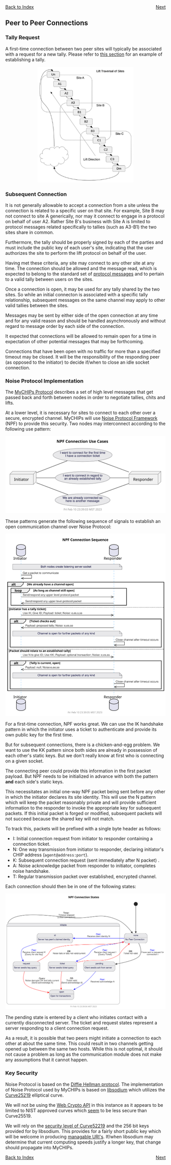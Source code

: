 <div style="display: flex; justify-content: space-between;">
  <a href="README.md#contents">Back to Index</a>
  <a href="learn-protocol.md">Next</a>
</div>

## Peer to Peer Connections

### Tally Request
A first-time connection between two peer sites will typically be associated with a request 
for a new tally.
Please refer to [this section](learn-tally.md#establishing-a-tally) for an example of
establishing a tally.

<p align="center"><img src="figures/Lifts-6.jpg" width="300" title="Example Network"></p>

### Subsequent Connection
  It is not generally allowable to accept a connection from a site unless the
  connection is related to a specific user on that site.
  For example, Site B may not connect to site A generically, nor may it connect to
  engage in a protocol on behalf of user A2.
  Rather Site B's business with Site A is limited to protocol messages related
  specifically to tallies (such as A3-B1) the two sites share in common.
  
  Furthermore, the tally should be properly signed by each of the parties and
  must include the public key of each user's site, indicating that the user
  authorizes the site to perform the lift protocol on behalf of the user.
  
  Having met these criteria, any site may connect to any other site at any time.
  The connection should be allowed and the message read, which is expected to
  belong to the standard set of [protocol messages](learn-protocol.md) and to
  pertain to a valid tally between users on the sites.
  
  Once a connection is open, it may be used for any tally shared by the two sites.
  So while an initial connecton is associated with a specific tally relationship,
  subsequent messages on the same channel may apply to other valid tallies
  between the sites.
  
  Messages may be sent by either side of the open connection at any time and for
  any valid reason and should be handled asynchronously and without regard to
  message order by each side of the connection.
  
  It expected that connections will be allowed to remain open for a time in
  expectation of other potential messages that may be forthcoming.
  
  Connections that have been open with no traffic for more than a specified 
  timeout may be closed.  It will be the responsibility of the responding
  peer (as opposed to the initiator) to decide if/when to close an idle
  socket connection.
    
### Noise Protocol Implementation
The [MyCHIPs Protocol](learn-protocol.md) describes a set of high level messages that
get passed back and forth between nodes in order to negotiate tallies, chits and lifts.

At a lower level, it is necessary for sites to connect to each other over a secure, encrypted channel.
MyCHIPs will use [Noise Protocol Framework](www.noiseprotocol.org) (NPF) to provide this security.
Two nodes may interconnect according to the following use pattern:

![use-noise](uml/use-noise.svg)

These patterns generate the following sequence of signals to establish an open communication channel over Noise Protocol:

![seq-noise](uml/seq-noise.svg)

For a first-time connection, NPF works great.
We can use the IK handshake pattern in which the initiator uses a ticket to authenticate and provide its own public key for the first time.

But for subsequent connections, there is a chicken-and-egg problem.
We want to use the KK pattern since both sides are already in possession of each other's static keys.
But we don't really know at first who is connecting on a given socket.

The connecting peer could provide this information in the first packet payload.
But NPF needs to be initialized in advance with both the pattern <b>and</b> each side's static keys.

This necessitates an initial one-way NPF packet being sent before any other in which the initiator declares its site identity.
This will use the N pattern which will keep the packet reasonably private and will provide sufficient information to the responder to invoke the appropriate key for subsequent packets.
If this initial packet is forged or modified, subsequent packets will not succeed because the shared key will not match.

To track this, packets will be prefixed with a single byte header as follows:
- I: Initial connection request from initiator to responder containing a connection ticket.
- N: One way transmission from initiator to responder, declaring initiator's CHIP address (```agent@address:port```).
- K: Subsequent connection request (sent immediately after N packet) .
- A: Noise acknowledge packet from responder to initiator, completes noise handshake.
- T: Regular transmission packet over established, encrypted channel.

Each connection should then be in one of the following states:

![state-noise](uml/state-noise.svg)

The pending state is entered by a client who initiates contact with a currently disconnected server.
The ticket and request states represent a server responding to a client connection request.

As a result, it is possible that two peers might initiate a connection to each other at about the same time.
This could result in two channels getting opened up between the same two hosts.
While this is not optimal, it should not cause a problem as long as the communication module does not make any assumptions that it cannot happen.

### Key Security
Noise Protocol is based on the [Diffie Hellman protocol](https://en.wikipedia.org/wiki/Diffie%E2%80%93Hellman_key_exchange).
The implementation of Noise Protocol used by MyCHIPs is based on [libsodium](https://doc.libsodium.org/)
which utilizes the [Curve25219](https://en.wikipedia.org/wiki/Curve25519) elliptical curve.

We will not be using the
[Web Crypto API](https://developer.mozilla.org/en-US/docs/Web/API/Web_Crypto_API)
in this instance as it appears to be limited to NIST approved curves which
[seem](https://safecurves.cr.yp.to/) to be less secure than Curve25519.

We will rely on the [security level of Curve52219](https://gist.github.com/atoponce/07d8d4c833873be2f68c34f9afc5a78a)
and the 256 bit keys provided for by libsodium.
This provides for a fairly short public key which will be welcome in producing [managable URI's](learn-users.md#chip-addresses).
If/when libsodium may determine that current computing speeds justify a longer key, that change should propagate into MyCHIPs.

<div style="display: flex; justify-content: space-between;">
  <a href="README.md#contents">Back to Index</a>
  <a href="learn-protocol.md">Next</a>
</div>
